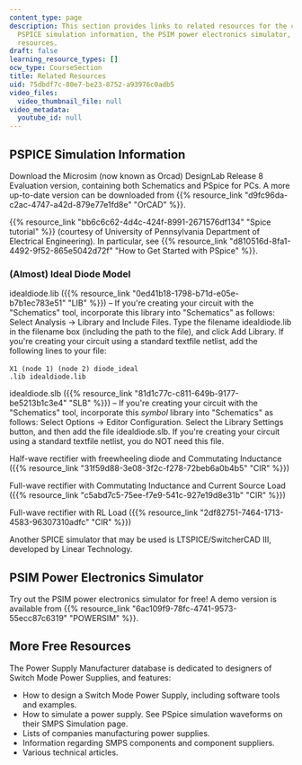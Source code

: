 ```yaml
---
content_type: page
description: This section provides links to related resources for the course, including
  PSPICE simulation information, the PSIM power electronics simulator, and more free
  resources.
draft: false
learning_resource_types: []
ocw_type: CourseSection
title: Related Resources
uid: 75dbdf7c-80e7-be23-8752-a93976c0adb5
video_files:
  video_thumbnail_file: null
video_metadata:
  youtube_id: null
---
```

## PSPICE Simulation Information

Download the Microsim (now known as Orcad) DesignLab Release 8 Evaluation version, containing both Schematics and PSpice for PCs. A more up-to-date version can be downloaded from {{% resource_link "d9fc96da-c2ac-4747-a42d-879e77e1fd8e" "OrCAD" %}}.

{{% resource_link "bb6c6c62-4d4c-424f-8991-2671576df134" "Spice tutorial" %}} (courtesy of University of Pennsylvania Department of Electrical Engineering). In particular, see {{% resource_link "d810516d-8fa1-4492-9f52-865e5042d72f" "How to Get Started with PSpice" %}}.

### (Almost) Ideal Diode Model

idealdiode.lib ({{% resource_link "0ed41b18-1798-b71d-e05e-b7b1ec783e51" "LIB" %}}) – If you're creating your circuit with the "Schematics" tool, incorporate this library into "Schematics" as follows: Select Analysis -> Library and Include Files. Type the filename idealdiode.lib in the filename box (including the path to the file), and click Add Library. If you're creating your circuit using a standard textfile netlist, add the following lines to your file:

`X1 (node 1) (node 2) diode_ideal`    
`.lib idealdiode.lib`

idealdiode.slb ({{% resource_link "81d1c77c-c811-649b-9177-be5213b1c3e4" "SLB" %}}) – If you're creating your circuit with the "Schematics" tool, incorporate this *symbol* library into "Schematics" as follows: Select Options -> Editor Configuration. Select the Library Settings button, and then add the file idealdiode.slb. If you're creating your circuit using a standard textfile netlist, you do NOT need this file.

Half-wave rectifier with freewheeling diode and Commutating Inductance ({{% resource_link "31f59d88-3e08-3f2c-f278-72beb6a0b4b5" "CIR" %}})

Full-wave rectifier with Commutating Inductance and Current Source Load ({{% resource_link "c5abd7c5-75ee-f7e9-541c-927e19d8e31b" "CIR" %}})

Full-wave rectifier with RL Load ({{% resource_link "2df82751-7464-1713-4583-96307310adfc" "CIR" %}})

Another SPICE simulator that may be used is LTSPICE/SwitcherCAD III, developed by Linear Technology. 

## PSIM Power Electronics Simulator

Try out the PSIM power electronics simulator for free! A demo version is available from {{% resource_link "6ac109f9-78fc-4741-9573-55ecc87c6319" "POWERSIM" %}}.

## More Free Resources

The Power Supply Manufacturer database is dedicated to designers of Switch Mode Power Supplies, and features:

- How to design a Switch Mode Power Supply, including software tools and examples.
- How to simulate a power supply. See PSpice simulation waveforms on their SMPS Simulation page.
- Lists of companies manufacturing power supplies.
- Information regarding SMPS components and component suppliers.
- Various technical articles.